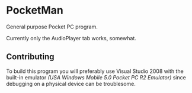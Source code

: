 # PocketMan

General purpose Pocket PC program.

Currently only the AudioPlayer tab works, somewhat.

## Contributing

To build this program you will preferably use Visual Studio 2008 with the built-in emulator _(USA Windows Mobile 5.0 Pocket PC R2 Emulator)_ since debugging on a physical device can be troublesome.
